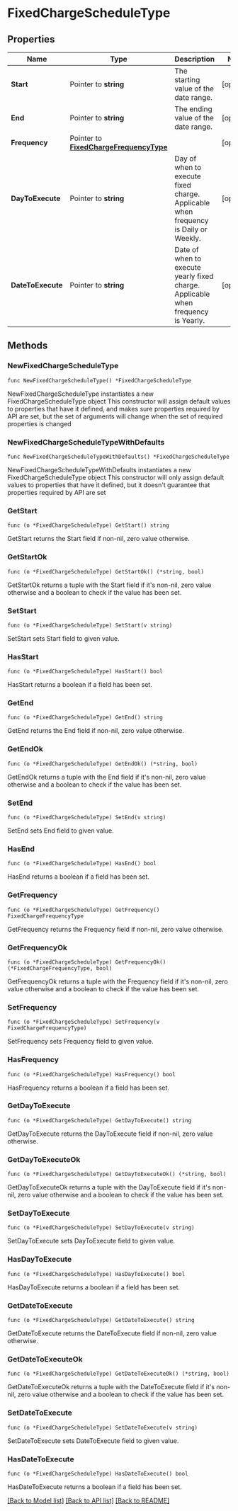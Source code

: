 # FixedChargeScheduleType

## Properties

Name | Type | Description | Notes
------------ | ------------- | ------------- | -------------
**Start** | Pointer to **string** | The starting value of the date range. | [optional] 
**End** | Pointer to **string** | The ending value of the date range. | [optional] 
**Frequency** | Pointer to [**FixedChargeFrequencyType**](FixedChargeFrequencyType.md) |  | [optional] 
**DayToExecute** | Pointer to **string** | Day of when to execute fixed charge. Applicable when frequency is Daily or Weekly. | [optional] 
**DateToExecute** | Pointer to **string** | Date of when to execute yearly fixed charge. Applicable when frequency is Yearly. | [optional] 

## Methods

### NewFixedChargeScheduleType

`func NewFixedChargeScheduleType() *FixedChargeScheduleType`

NewFixedChargeScheduleType instantiates a new FixedChargeScheduleType object
This constructor will assign default values to properties that have it defined,
and makes sure properties required by API are set, but the set of arguments
will change when the set of required properties is changed

### NewFixedChargeScheduleTypeWithDefaults

`func NewFixedChargeScheduleTypeWithDefaults() *FixedChargeScheduleType`

NewFixedChargeScheduleTypeWithDefaults instantiates a new FixedChargeScheduleType object
This constructor will only assign default values to properties that have it defined,
but it doesn't guarantee that properties required by API are set

### GetStart

`func (o *FixedChargeScheduleType) GetStart() string`

GetStart returns the Start field if non-nil, zero value otherwise.

### GetStartOk

`func (o *FixedChargeScheduleType) GetStartOk() (*string, bool)`

GetStartOk returns a tuple with the Start field if it's non-nil, zero value otherwise
and a boolean to check if the value has been set.

### SetStart

`func (o *FixedChargeScheduleType) SetStart(v string)`

SetStart sets Start field to given value.

### HasStart

`func (o *FixedChargeScheduleType) HasStart() bool`

HasStart returns a boolean if a field has been set.

### GetEnd

`func (o *FixedChargeScheduleType) GetEnd() string`

GetEnd returns the End field if non-nil, zero value otherwise.

### GetEndOk

`func (o *FixedChargeScheduleType) GetEndOk() (*string, bool)`

GetEndOk returns a tuple with the End field if it's non-nil, zero value otherwise
and a boolean to check if the value has been set.

### SetEnd

`func (o *FixedChargeScheduleType) SetEnd(v string)`

SetEnd sets End field to given value.

### HasEnd

`func (o *FixedChargeScheduleType) HasEnd() bool`

HasEnd returns a boolean if a field has been set.

### GetFrequency

`func (o *FixedChargeScheduleType) GetFrequency() FixedChargeFrequencyType`

GetFrequency returns the Frequency field if non-nil, zero value otherwise.

### GetFrequencyOk

`func (o *FixedChargeScheduleType) GetFrequencyOk() (*FixedChargeFrequencyType, bool)`

GetFrequencyOk returns a tuple with the Frequency field if it's non-nil, zero value otherwise
and a boolean to check if the value has been set.

### SetFrequency

`func (o *FixedChargeScheduleType) SetFrequency(v FixedChargeFrequencyType)`

SetFrequency sets Frequency field to given value.

### HasFrequency

`func (o *FixedChargeScheduleType) HasFrequency() bool`

HasFrequency returns a boolean if a field has been set.

### GetDayToExecute

`func (o *FixedChargeScheduleType) GetDayToExecute() string`

GetDayToExecute returns the DayToExecute field if non-nil, zero value otherwise.

### GetDayToExecuteOk

`func (o *FixedChargeScheduleType) GetDayToExecuteOk() (*string, bool)`

GetDayToExecuteOk returns a tuple with the DayToExecute field if it's non-nil, zero value otherwise
and a boolean to check if the value has been set.

### SetDayToExecute

`func (o *FixedChargeScheduleType) SetDayToExecute(v string)`

SetDayToExecute sets DayToExecute field to given value.

### HasDayToExecute

`func (o *FixedChargeScheduleType) HasDayToExecute() bool`

HasDayToExecute returns a boolean if a field has been set.

### GetDateToExecute

`func (o *FixedChargeScheduleType) GetDateToExecute() string`

GetDateToExecute returns the DateToExecute field if non-nil, zero value otherwise.

### GetDateToExecuteOk

`func (o *FixedChargeScheduleType) GetDateToExecuteOk() (*string, bool)`

GetDateToExecuteOk returns a tuple with the DateToExecute field if it's non-nil, zero value otherwise
and a boolean to check if the value has been set.

### SetDateToExecute

`func (o *FixedChargeScheduleType) SetDateToExecute(v string)`

SetDateToExecute sets DateToExecute field to given value.

### HasDateToExecute

`func (o *FixedChargeScheduleType) HasDateToExecute() bool`

HasDateToExecute returns a boolean if a field has been set.


[[Back to Model list]](../README.md#documentation-for-models) [[Back to API list]](../README.md#documentation-for-api-endpoints) [[Back to README]](../README.md)



